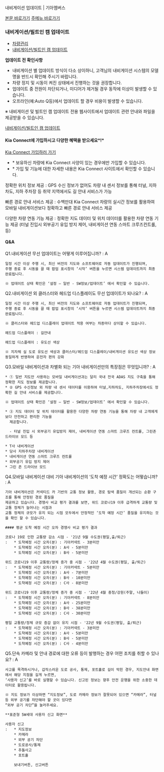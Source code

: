 내비게이션 업데이트 | 기아멤버스










 



[본문 바로가기](#content)
[주메뉴 바로가기](#gnb)

### 내비게이션/빌트인 캠 업데이트

* [차량관리](https://members.kia.com/kr/view/qnet/asn_prct/qnet_asn_prct_index.do)
* [내비게이션/빌트인 캠 업데이트](https://members.kia.com/kr/view/qmgt/navi/qmgt_navi_guide.do)

**업데이트 전 확인사항**

* 내비게이션 별 업데이트 방식이 다소 상이하니, 고객님의 내비게이션 시스템의 모델명을 반드시 확인해 주시기 바랍니다.
* 차량 정지 및 시동이 켜진 상태에서 진행하는 것을 권장합니다.
* 업데이트 중 전원이 차단되거나, 미디어가 제거될 경우 동작에 이상이 발생할 수 있습니다.
* 오프라인(예:Auto Q등)에서 업데이트 할 경우 비용이 발생할 수 있습니다.

※ 내비게이션 및 빌트인 캠 업데이트 전용 웹사이트에서 업데이트 관련 안내와 파일을 제공받을 수 있습니다.

[내비게이션/빌트인 캠 업데이트](http://update.kia.com "새창 열림")



#### Kia Connect에 가입하시고 다양한 혜택을 받으세요*!*

[Kia Connect 가입하러 가기](https://connect.kia.com/kr/02_guide/owner_free01.html)

* \* 보유하신 차량에 Kia Connect 사양이 있는 경우에만 가입할 수 있습니다.
* \* 가입 및 기능에 대한 자세한 내용은 Kia Connect 사이트에서 확인할 수 있습니다.

정확한 위치 정보 제공
:   GPS 수신 정보가 없어도 차량 내 센서 정보를 통해 터널, 지하 차도, 지하 주차장 등 취약 지역에서도 길 안내 서비스가 가능

빠른 경로 안내 서비스 제공
:   수백만대 Kia Connect 차량의 실시간 정보를 활용하여 모바일 내비게이션보다 정확하고 빠른 경로 안내 서비스 제공

다양한 차량 연동 기능 제공
:   정확한 지도 데이터 및 위치 데이터를 활용한 차량 연동 기능 제공 (터널 진입시 외부공기 유입 방지 제어, 내비게이션 연동 스마트 크루즈컨트롤, 등)

#### Q&A

Q1.내비게이션 무선 업데이트는 어떻게 이루어집니까?
:   A

    일정 시간 이상 주행 시, 최신 버전의 지도와 소프트웨어로 자동 업데이트가 진행되며,  
    주행 종료 후 시동을 끌 때 팝업 표시창의 ‘시작’ 버튼을 누르면 시스템 업데이트까지 최종 완료됩니다.

    ※ 업데이트 상태 확인은 ‘설정 – 일반 - SW정보/업데이트’ 에서 확인할 수 있습니다.

Q2.내비게이션 외 클러스터와 헤드업 디스플레이도 무선 업데이트가 되나요?
:   A

    일정 시간 이상 주행 시, 최신 버전의 지도와 소프트웨어로 자동 업데이트가 진행되며,  
    주행 종료 후 시동을 끌 때 팝업 표시창의 ‘시작’ 버튼을 누르면 시스템 업데이트까지 최종 완료됩니다.

    ※ 클러스터와 헤드업 디스플레이 업데이트 적용 여부는 차종마다 상이할 수 있습니다.

    헤드업 디스플레이 : 길안내

    헤드업 디스플레이 : 유도선 색상

    ※ 지자체 실 도로 유도선 색상과 클러스터/헤드업 디스플레이/내비게이션 유도선 색상 정보 동일하게 반영하여 운전자 편의 강화

Q3.모바일 내비게이션과 차별화 되는 기아 내비게이션만의 특장점은 무엇입니까?
:   A

    * ① 일반 지도만 사용하는 모바일 내비게이션과는 달리 국내 전국 ADAS 지도 구축을 통해 정확한 지도 정보를 제공합니다.
    * ② GPS 수신정보 외 차량 내 센서 데이터를 이용하여 터널,지하차도, 지하주차장에서도 정확한 길 안내 서비스를 제공합니다.

    ※ 업데이트 상태 확인은 ‘설정 – 일반 - SW정보/업데이트’ 에서 확인할 수 있습니다.

    * ③ 지도 데이터 및 위치 데이터를 활용한 다양한 차량 연동 기능을 통해 차량 내 고객에게 보다 안전하고 편리한 기능을   
      제공합니다.

      - 터널 진입 시 외부공기 유입방지 제어, 내비게이션 연동 스마트 크루즈 컨트롤, 그린존 드라이브 모드 등

    * T사 내비게이션
    * 당사 지하주차장 내비게이션
    * 내비게이션 연동 스마트 크루즈 컨트롤
    * 외부공기 유입 방지 제어
    * 그린 존 드라이브 모드

Q4.모바일 내비게이션 대비 기아 내비게이션의 ‘도착 예정 시간’ 정확도는 어떻습니까?
:   A

    기아 내비게이션은 커넥티드 카 기반의 교통 정보 활용, 경로 탐색 품질이 개선되는 순환 구조를 통해 안정된 경로 품질을  
    제공하고 있습니다. 경쟁사 비교 평가 결과를 보면, 위드 코로나19 이후 급격하게 교통량 및 교통 정체가 늘어나는 시점과  
    교통 정체의 규모가 유지 되는 시점 모두에서 안정적인 ‘도착 예정 시간’ 품질을 유지하는 것을 확인 할 수 있습니다.

    #### 평균 도착 예정 시간 오차 경쟁사 비교 평가 결과

    코로나 19로 인한 교통량 감소 시점 - '21년 9월 수도권(평일,출/퇴근)
    :   * 도착예정 시간 오차(분) : 기아커넥트 - 3분미만
        * 도착예정 시간 오차(분) : A사 - 5분미만
        * 도착예정 시간 오차(분) : B사 - 5분미만

    위드 코로나19 이후 교통량/정체 증가 중 시점 - '22년 4월 수도권(평일, 출/퇴근)
    :   * 도착예정 시간 오차(분) : 기아커넥트 - 5분미만
        * 도착예정 시간 오차(분) : A사 - 7분미만
        * 도착예정 시간 오차(분) : B사 - 10분미만
        * 도착예정 시간 오차(분) : C사 - 8분미만

    위드 코로나19 이후 교통량/정체 증가 중 시점 - '22년 4월 충청/강원(주말, 나들이)
    :   * 도착예정 시간 오차(분) : 기아커넥트 - 8분미만
        * 도착예정 시간 오차(분) : A사 - 25분미만
        * 도착예정 시간 오차(분) : B사 - 38분미만
        * 도착예정 시간 오차(분) : C사 - 30분미만

    평일 교통량/정체 규모 증감 없이 유지 시점 - '22년 9월 수도권(평일, 출/퇴근)
    :   * 도착예정 시간 오차(분) : 기아커넥트 - 3분미만
        * 도착예정 시간 오차(분) : A사 - 5분미만
        * 도착예정 시간 오차(분) : B사 - 5분미만
        * 도착예정 시간 오차(분) : C사 - 4분미만

Q5.단속 카메라 및 안내 경로에 대한 오류 등이 발행하는 경우 어떤 조치를 취할 수 있나요?
:   A

    사고를 목격하시거나, 갑작스러운 도로 공사, 통제, 포트홀로 길이 막힌 경우, 지도안내 화면에서 해당 지점을 길게 누르면,  
    ‘사용자 신고’를 바로 실행할 수 있습니다. 신고된 정보는 향후 안전 운행을 위한 소중한 데이터로 활용됩니다.

    ※ 지도 정보가 이상하면 “지도정보”, 도로 카메라 정보가 잘못되어 있으면 “카메라”, 터널 등 외부 공기를 차단해야 할 곳이 있다면  
    “외부 공기 차단”을 눌러주세요.

    **표준형 5W세대 사용자 신고 화면**

    사용자 신고
    :   * 지도정보
        * 카메라
        * 외부 공기 차단
        * 도로굥사/통제
        * 추돌사고
        * 포트홀

        보내기버튼, 신고버튼
